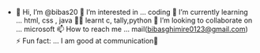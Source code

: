 - 👋 Hi, I’m @bibas20
👀 I’m interested in ... coding
🌱 I’m currently learning ... html, css , java
👨‍💻 learnt c, tally,python
💞️ I’m looking to collaborate on ... microsoft
📫 How to reach me ... mail(bibasghimire0123@gmail.com)
⚡ Fun fact: ... I am good at communication🫠

  
  
  

<!---
bibas20/bibas20 is a ✨ special ✨ repository because its `README.md` (this file) appears on your GitHub profile.
You can click the Preview link to take a look at your changes.
--->
